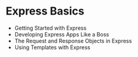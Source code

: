 # Express Basics
- Getting Started with Express
- Developing Express Apps Like a Boss
- The Request and Response Objects in Express
- Using Templates with Express
